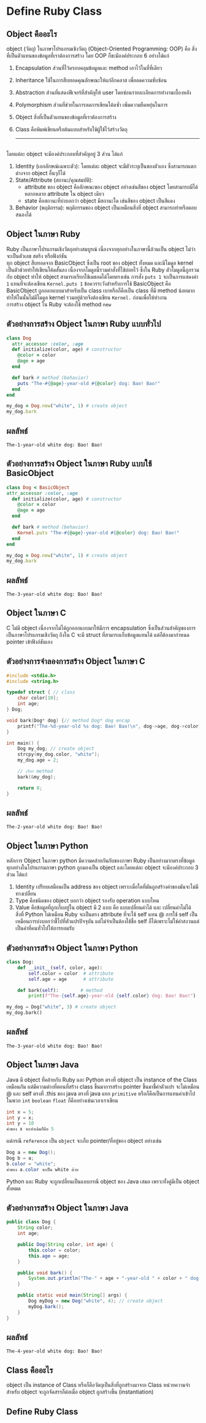 # Define Ruby Class

## Object คืออะไร
object (วัตถุ) ในภาษาโปรแกรมเชิงวัตถุ (Object-Oriented Programming: OOP) คือ สิ่งที่เป็นตัวแทนของข้อมูลที่เราต้องการสร้าง โดย OOP ก็ขะมีองค์ประกอบ 6 อย่างได้แก่
  1. Encapsulation ส่วนที่ไว้ครอบคลุมข้อมูลและ method เอาไว้ในที่ที่เดียว
  2. Inheritance ใช้ในการสืบทอดคุณลักษณะให้แก่อีกคลาส เพื่อลดความซับซ้อน
  3. Abstraction ส่วนที่แสดงฟีเจอร์ที่สำคัญให้ user โดยซ่อนรายละเอียดการทำงานเบื้องหลัง
  4. Polymorphism ส่วนที่ช่วยในการลดการเขียนโค้ดซ้ำ เพิ่มความยืดหยุ่นในการ
  5. Object สิ่งที่เป็นตัวแทนของข้อมูลที่เราต้องการสร้าง
  6. Class คือพิมพ์เขียนหรือต้นแบบสำหรับใช้ผู้ใช้ไว้สร้างวัตถุ

     ---
<br>โดยแต่ละ object จะมีองค์ประกอบที่สำคัญอยู่ 3 ส่วน ได้แก่ 
  1. Identity (เอกลักษณ์เฉพาะตัว): โดยแต่ละ object จะมีตัวระบุเป็นของตัวเอง ซึ่งสามารถแตกต่างจาก object อื่นๆก็ได้
  2. State/Attribute (สถานะ/คุณสมบัติ):
     - attribute ของ object คือลักษณะของ object อย่างเช่นสีของ object โดยสามารถมีได้หลากหลาย attribute ใน object เดียว
     - state คือสถานะที่บ่งบอกว่า object มีสถานะใด เช่นสีของ object เป็นสีแดง 
  3. Behavior (พฤติกรรม): พฤติกรรมของ object เป็นเหมือนสิ่งที่ object สามารถทำหรือตอบสนองได้
## Object ในภาษา Ruby
Ruby เป็นภาษาโปรแกรมเชิงวัตถุอย่างสมบูรณ์ เนื่องจากทุกอย่างในภาษานี้ล้วนเป็น object ไม่ว่าจะเป็นตัวเลข สตริง หรือฟังก์ชัน <br>ทุก object สืบทอดจาก BasicObject ซึ่งเป็น root ของ object ทั้งหมด และมีโมดูล kernel เป็นตัวช่วยทำให้เขียนโค้ดสั้นลง เนื่องจากโมดูลนี้รวมคำสั่งที่ใช้บ่อยไว้ ซึ่งใน Ruby ตัวโมดูลนี้ถูกรวมกับ object ทำให้ object สามารถเรียกใช้เมธอดได้โดยตรงเช่น การสั่ง `puts 1` จะเป็นการแสดงค่า `1` แทนที่จะต้องเขียน `Kernel.puts 1` ข้อควรระวังสำหรับการใช้ BasicObject คือ BasicObject ถูกออกแบบมาสำหรับเป็น class เบาหรือก็คือเป็น class ที่มี method น้อยมาก ทำให้ในนั้นไม่มีโมดูล kernel รวมอยู่ด้วยจึงต้องเขียน `Kernel.` ก่อนเพื่อให้ทำงาน<br> การสร้าง object ใน Ruby จะต้องใช้ method `new` 
## ตัวอย่างการสร้าง Object ในภาษา Ruby แบบทั่วไป
```ruby
class Dog
  attr_accessor :color, :age
  def initialize(color, age) # constructor
    @color = color
    @age = age
  end

  def bark # method (behavior)
    puts "The-#{@age}-year-old #{@color} dog: Bao! Bao!"
  end
end

my_dog = Dog.new("white", 1) # create object
my_dog.bark
```
## ผลลัพธ์
```
The-1-year-old white dog: Bao! Bao!
```
## ตัวอย่างการสร้าง Object ในภาษา Ruby แบบใช้ BasicObject
```ruby
class Dog < BasicObject
attr_accessor :color, :age
  def initialize(color, age) # constructor
    @color = color
    @age = age
  end

  def bark # method (behavior)
    Kernel.puts "The-#{@age}-year-old #{@color} dog: Bao! Bao!" 
  end
end

my_dog = Dog.new("white", 1) # create object
my_dog.bark 
````
## ผลลัพธ์
```
The-3-year-old white dog: Bao! Bao!
```
## Object ในภาษา C
C ไม่มี object เนื่องจากไม่ได้ถูกออกแบบมาให้มีการ encapsulation ซึ่งเป็นส่วนสำคัญของการเป็นภาษาโปรแกรมเชิงวัตถุ ถึงใน C จะมี struct ที่สามารถเก็บข้อมูลแทนได้ แต่ก็ต้องมากำหนด pointer เข้าฟังก์ชันเอง
## ตัวอย่างการจำลองการสร้าง Object ในภาษา C 
```C
#include <stdio.h>
#include <string.h>

typedef struct { // class
    char color[10];
    int age;
} Dog;

void bark(Dog* dog) {// method Dog* dog encap
    printf("The-%d-year-old %s dog: Bao! Bao!\n", dog->age, dog->color); //dog-> attribute
}

int main() {
    Dog my_dog; // create object
    strcpy(my_dog.color, "white");  
    my_dog.age = 2;                 

    // เรียก method
    bark(&my_dog);

    return 0;
}

```
## ผลลัพธ์
```
The-2-year-old white dog: Bao! Bao!
```
## Object ในภาษา Python
หลักการ Object ในภาษา python มีความคล้ายกันกับของภาษา Ruby เป็นอย่างมากตรงที่ข้อมูลทุกอย่างในโปรแกรมภาษา python ถูกมองเป็น object และโดยแต่ละ object จะมีองค์ประกอบ 3 ส่วน ได้แก่
  1. Identity เปรียบเสมือนเป็น address ของ object เพราะเมื่อใดที่มันถูกสร้างค่าของมันจะไม่มีทางเปลี่ยน
  2. Type คือชนิดของ object บอกว่า object รองรับ operation แบบไหน
  3. Value คือข้อมูลที่ถูกเก็บอยู่ใน object มี 2 แบบ คือ แบบเปลี่ยนค่าได้ และ เปลี่ยนค่าไม่ได้<br>
สิ่งที่ Python ไม่เหมือน Ruby จะเป็นตรง attribute ที่จะใช้ self แทน @ การใช้ self เป็นเหมือนการบ่งบอกว่าชี้ไปที่ตัวแปรปัจจุบัน แต่ไม่จำเป็นต้องใช้ชื่อ self ก็ได้เพราะไม่ใช่คำสงวนแต่เป็นคำที่คนทั่วไปให้การยอมรับ
## ตัวอย่างการสร้าง Object ในภาษา Python
```python
class Dog:
    def __init__(self, color, age):
        self.color = color  # attribute
        self.age = age      # attribute

    def bark(self):        # method
        print(f"The-{self.age}-year-old {self.color} dog: Bao! Bao!")

my_dog = Dog("white", 3) # create object
my_dog.bark()
```
## ผลลัพธ์
```
The-3-year-old white dog: Bao! Bao!
```
## Object ในภาษา Java
Java มี object ที่คล้ายกับ Ruby และ Python ตรงที่ object เป็น instance of the Class เหมือนกัน แต่มีความต่างที่ตอนที่สร้าง class ขึ้นมาการสร้าง pointer ขึ้นมาชี้ค่าตัวแปร จะไม่เหมือน @ และ self ตรงที่ .this ของ java ตรงที่ java แยก `primitive` หรือก็คือเป็นการแทนค่าเข้าไปในพวก `int` `boolean` `float` ก็คืออย่างเช่นเวลาเราเขียน 
``` Java 
int x = 5;
int y = x;
int y = 10
ค่าของ x จะเท่าเดิมก็คือ 5
```
แต่กรณี `reference` เป็น `object` จะเก็บ pointer/ที่อยู่ของ object อย่างเช่น
```Java
Dog a = new Dog();
Dog b = a;
b.color = "white";
ค่าของ a.color จะเป็น white ด้วย
```
Python และ Ruby จะถูกเปลี่ยนเป็นแบบกรณี object ของ Java เสมอ เพราะทั้งคู่มีเป็น object ทั้งหมด
## ตัวอย่างการสร้าง Object ในภาษา Java
```Java
public class Dog {
    String color;
    int age;

    public Dog(String color, int age) {
        this.color = color;
        this.age = age;
    }

    public void bark() {
        System.out.println("The-" + age + "-year-old " + color + " dog: Bao! Bao!");
    }

    public static void main(String[] args) {
        Dog myDog = new Dog("white", 4); // create object
        myDog.bark();                    
    }
}
```
## ผลลัพธ์
```
The-4-year-old white dog: Bao! Bao!
```
## Class คืออะไร
object เป็น instance of Class หรือก็คือวัตถุเป็นสิ่งที่ถูกสร้างมาจาก Class
หน่วยความจำสำหรับ object จะถูกจัดสรรก็ต่อเมื่อ object ถูกสร้างขึ้น (instantiation)<br> 
## Define Ruby Class
